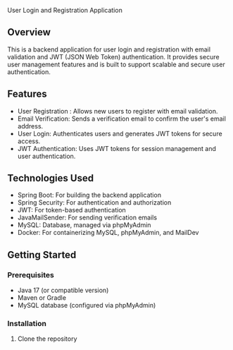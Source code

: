 User Login and Registration Application
## Overview
This is a backend application for user login and registration with email validation and JWT (JSON Web Token) authentication. It provides secure user management features and is built to support scalable and secure user authentication.

## Features
- User Registration : Allows new users to register with email validation.
- Email Verification: Sends a verification email to confirm the user's email address.
- User Login: Authenticates users and generates JWT tokens for secure access.
- JWT Authentication: Uses JWT tokens for session management and user authentication.

## Technologies Used
- Spring Boot: For building the backend application
- Spring Security: For authentication and authorization
- JWT: For token-based authentication
- JavaMailSender: For sending verification emails
- MySQL: Database, managed via phpMyAdmin
- Docker: For containerizing MySQL, phpMyAdmin, and MailDev

## Getting Started
### Prerequisites
- Java 17 (or compatible version)
- Maven or Gradle
- MySQL database (configured via phpMyAdmin)

### Installation
1. Clone the repository


